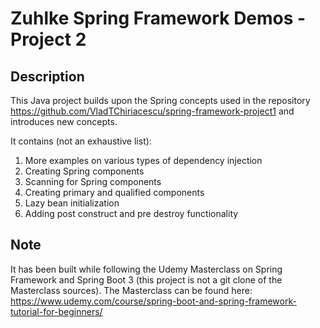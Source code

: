 # Zuhlke Spring Framework Demos - Project 2

## Description

This Java project builds upon the Spring concepts used in 
the repository https://github.com/VladTChiriacescu/spring-framework-project1
and introduces new concepts. 

It contains (not an exhaustive list):
1. More examples on various types of dependency injection
2. Creating Spring components
3. Scanning for Spring components
4. Creating primary and qualified components
5. Lazy bean initialization
6. Adding post construct and pre destroy functionality

## Note
It has been built while following the Udemy Masterclass on Spring Framework
and Spring Boot 3 (this project is not a git clone of the Masterclass sources).
The Masterclass can be found here:
https://www.udemy.com/course/spring-boot-and-spring-framework-tutorial-for-beginners/